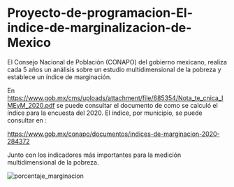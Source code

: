 # Proyecto-de-programacion-El-indice-de-marginalizacion-de-Mexico
El Consejo Nacional de Población (CONAPO) del gobierno mexicano, realiza cada 5 años un análisis sobre un estudio multidimensional de la pobreza y establece un índice de marginación.

En https://www.gob.mx/cms/uploads/attachment/file/685354/Nota_te_cnica_IMEyM_2020.pdf se puede consultar el documento de como se calculó el índice para la encuesta del 2020. El índice, por municipio, se puede consultar en :

https://www.gob.mx/conapo/documentos/indices-de-marginacion-2020-284372

Junto con los indicadores más importantes para la medición multidimensional de la pobreza.

![porcentaje_marginacion](https://github.com/martenpreciado23/Proyecto-de-programacion-El-indice-de-marginalizacion-de-Mexico/assets/79435399/d13db142-f2a5-4095-8541-216a449000a3)
